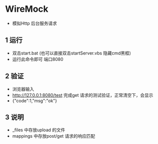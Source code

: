 # WireMock
- 模拟Http 后台服务请求

## 1 运行
- 双击start.bat (也可以直接双击startServer.vbs 隐藏cmd黑框)
- 运行此命令即可  端口8080

## 2 验证
- 浏览器输入
- http://127.0.0.1:8080/test   完成get 请求的测试验证，正常清空下，会显示
- {"code":1,"msg":"ok"}

## 3 说明
- _files 中存放upload 的文件
- mappings 中存放post/get 请求的响应匹配
